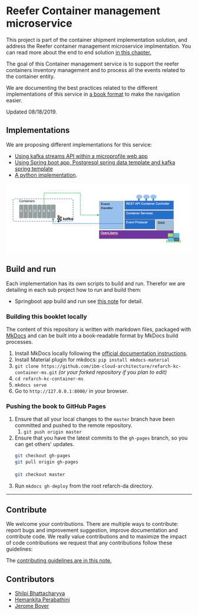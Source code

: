 # Reefer Container management microservice

This project is part of the container shipment implementation solution, and address the Reefer container management microservice implmentation. You can read more about the end to end solution [in this chapter.](https://ibm-cloud-architecture.github.io/refarch-kc/)

The goal of this Container management service is to support the reefer containers inventory management and to process all the events related to the container entity. 

We are documenting the best practices related to the different implementations of this service in [a book format](https://ibm-cloud-architecture.github.io/refarch-kc-container-ms) to make the navigation easier. 

Updated 08/18/2019.

## Implementations

We are proposing different implementations for this service:

* [Using kafka streams API within a microprofile web app](./docs/kstreams/README.md)
* [Using Spring boot app, Postgresql spring data template and kafka spring template](./docs/springboot/README.md)
* [A python implementation](./docs/flask/README.md).

![](docs/comp-view.png)


## Build and run

Each implementation has its own scripts to build and run. Therefor we are detailing in each sub project how to run and build them:

* Springboot app build and run see [this note](https://ibm-cloud-architecture.github.io/refarch-kc-container-ms/springboot/) for detail.

### Building this booklet locally

The content of this repository is written with markdown files, packaged with [MkDocs](https://www.mkdocs.org/) and can be built into a book-readable format by MkDocs build processes.

1. Install MkDocs locally following the [official documentation instructions](https://www.mkdocs.org/#installation).
1. Install Material plugin for mkdocs:  `pip install mkdocs-material` 
2. `git clone https://github.com/ibm-cloud-architecture/refarch-kc-container-ms.git` _(or your forked repository if you plan to edit)_
3. `cd refarch-kc-container-ms`
4. `mkdocs serve`
5. Go to `http://127.0.0.1:8000/` in your browser.

### Pushing the book to GitHub Pages

1. Ensure that all your local changes to the `master` branch have been committed and pushed to the remote repository.
   1. `git push origin master`
2. Ensure that you have the latest commits to the `gh-pages` branch, so you can get others' updates.
	```bash
	git checkout gh-pages
	git pull origin gh-pages
	
	git checkout master
	```
3. Run `mkdocs gh-deploy` from the root refarch-da directory.

--- 

## Contribute

We welcome your contributions. There are multiple ways to contribute: report bugs and improvement suggestion, improve documentation and contribute code.
We really value contributions and to maximize the impact of code contributions we request that any contributions follow these guidelines:

The [contributing guidelines are in this note.](./CONTRIBUTING.md)

## Contributors

* [Shilpi Bhattacharyya](https://www.linkedin.com/in/shilpibhattacharyya/)
* [Hemankita Perabathini](https://www.linkedin.com/in/hemankita-perabathini/)
* [Jerome Boyer](https://www.linkedin.com/in/jeromeboyer/)
